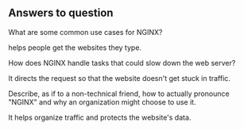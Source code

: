 ## Answers to question

What are some common use cases for NGINX?


helps people get the websites they type.

How does NGINX handle tasks that could slow down the web server?

It directs the request so that the website doesn't get stuck in traffic.

Describe, as if to a non-technical friend, how to actually pronounce "NGINX" and why an organization might choose to use it.

It helps organize traffic and protects the website's data.

